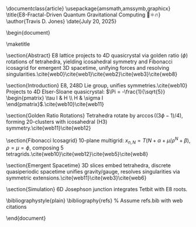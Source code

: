 \documentclass{article}
\usepackage{amsmath,amssymb,graphicx}
\title{E8-Fractal-Driven Quantum Gravitational Computing 👾⚛️🔥}
\author{Travis D. Jones}
\date{July 20, 2025}

\begin{document}

\maketitle

\section{Abstract}
E8 lattice projects to 4D quasicrystal via golden ratio ($\phi$) rotations of tetrahedra, yielding icosahedral symmetry and Fibonacci icosagrid for emergent 3D spacetime, unifying forces and resolving singularities.\cite{web0}\cite{web1}\cite{web2}\cite{web3}\cite{web8}

\section{Introduction}
E8, 248D Lie group, unifies symmetries.\cite{web10} Projects to 4D Elser-Sloane quasicrystal: $\Pi = -\frac{1}{\sqrt{5}} \begin{pmatrix} \tau I & H \\ H & \sigma I \end{pmatrix}$.\cite{web10}\cite{web11}

\section{Golden Ratio Rotations}
Tetrahedra rotate by $\arccos((3\phi-1)/4)$, forming 20-clusters with icosahedral (H3) symmetry.\cite{web11}\cite{web12}

\section{Fibonacci Icosagrid}
10-plane multigrid: $x_{n,N} = T(N + \alpha + \mu/\rho^N + \beta)$, $\rho=\mu=\phi$, composing 5 tetragrids.\cite{web10}\cite{web12}\cite{web5}\cite{web8}

\section{Emergent Spacetime}
3D slices embed tetrahedra, discrete quasiperiodic spacetime unifies gravity/gauge, resolves singularities via symmetric extensions.\cite{web11}\cite{web3}\cite{web6}

\section{Simulation}
6D Josephson junction integrates Tetbit with E8 roots.

\bibliographystyle{plain}
\bibliography{refs} % Assume refs.bib with web citations

\end{document}

